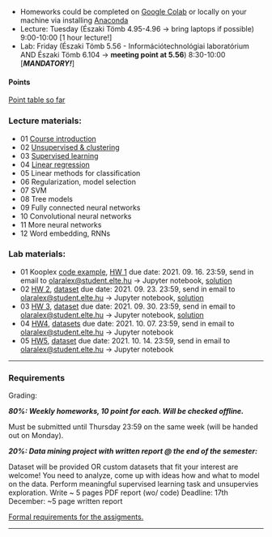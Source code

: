 - Homeworks could be completed on [Google Colab](https://colab.research.google.com/) or locally on your machine via installing [Anaconda](https://www.anaconda.com/products/individual)
 - Lecture: Tuesday (Északi Tömb 4.95-4.96 -> bring laptops if possible) 9:00-10:00 [1 hour lecture!]
 - Lab: Friday (Északi Tömb 5.56 - Információtechnológiai laboratórium AND Északi Tömb 6.104 -> **meeting point at 5.56**) 8:30-10:00 [***MANDATORY!***]

#### Points

[Point table so far](https://docs.google.com/spreadsheets/d/18_1CZ_MCKDstb0MRSP2crapmFvPGJxZkqB_Tp-KJ_3g/edit?usp=sharing)

### Lecture materials:
- 01 [Course introduction](https://docs.google.com/presentation/d/1DP86slfNUrP4JgOh1aQSDUdtzhNTfruM/edit?usp=sharing&ouid=113919100217127339445&rtpof=true&sd=true)
- 02 [Unsupervised & clustering](https://docs.google.com/presentation/d/1a4OSDMFy3m3gbvH_2L45jl1nvBV9fwhV/edit?usp=sharing&ouid=113919100217127339445&rtpof=true&sd=true)
- 03 [Supervised learning](https://docs.google.com/presentation/d/1OFhtZAnDHPFE5-q3DwA-MGlyVlF4kF80/edit?usp=sharing&ouid=113919100217127339445&rtpof=true&sd=true)
- 04 [Linear regression](https://docs.google.com/presentation/d/13kZ1kwNrlbuA6B5Ax-YCrjCuN7Db48Ed/edit?usp=sharing&ouid=113919100217127339445&rtpof=true&sd=true)
- 05 Linear methods for classification
- 06 Regularization, model selection
- 07 SVM
- 08 Tree models
- 09 Fully connected neural networks
- 10 Convolutional neural networks
- 11 More neural networks
- 12 Word embedding, RNNs


### Lab materials: 
- 01 Kooplex [code example](http://patbaa.web.elte.hu/physdm/code_examples/01_data_handling_examples.html), [HW 1](https://gist.github.com/qbeer/a7b26bcbc56a63f32097e52738f57a76) due date: 2021. 09. 16. 23:59, send in email to olaralex@student.elte.hu -> Jupyter notebook, [solution](http://patbaa.web.elte.hu/physdm/code_examples/01_SOLVED_EDA.html)
- 02 [HW 2](https://gist.github.com/qbeer/370770dacb737a35fb06725b69a13c05), [dataset](https://gist.github.com/qbeer/2b3e272c59c104dd7a51df4f1d77e9e1) due date: 2021. 09. 23. 23:59, send in email to olaralex@student.elte.hu -> Jupyter notebook, [solution](https://gist.github.com/qbeer/a43b741b36091a974c45e0dc80652d90)
- 03 [HW 3](https://gist.github.com/qbeer/22fe5333a1bd5c329fc2982d7dc5f7e0), [dataset](https://gist.github.com/qbeer/1a52e2dc7cdd1722e06e07a52548a562) due date: 2021. 09. 30. 23:59, send in email to olaralex@student.elte.hu -> Jupyter notebook, [solution](https://gist.github.com/udvzol/63f79c574a88500480846805e9681af5#file-lab03-ipynb)
- 04 [HW4](https://gist.github.com/qbeer/6bcdfa258286bdb92f370a6146260795), [datasets](https://drive.google.com/drive/folders/1KoYjstAXfVLkw6k_xsQnv_HT4rnanrC4?usp=sharing) due date: 2021. 10. 07. 23:59, send in email to olaralex@student.elte.hu -> Jupyter notebook
- 05 [HW5](), [dataset](https://docs.google.com/spreadsheets/d/19cF1ghpHBN87XHSh1VkHGO29xG6qULfP/edit?usp=sharing&ouid=113919100217127339445&rtpof=true&sd=true) due date: 2021. 10. 14. 23:59, send in email to olaralex@student.elte.hu -> Jupyter notebook

---

### Requirements

Grading:


***80%: Weekly homeworks, 10 point for each. Will be checked offline.***

Must be submitted until Thursday 23:59 on the same week (will be handed out on Monday).


***20%: Data mining project with written report @ the end of the semester:***

Dataset will be provided OR custom datasets that fit your interest are welcome!
You need to analyze, come up with ideas how and what to model on the data.
Perform meaningful supervised learning task and unsupervies exploration.
Write ~ 5 pages PDF report (wo/ code)
Deadline: 17th December: ~5 page written report

[Formal requirements for the assigments.](lab/assignments.md) 

---
